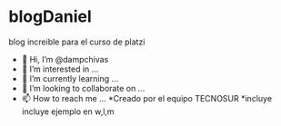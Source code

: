 # blogDaniel
blog increible para el curso de platzi
- 👋 Hi, I’m @dampchivas
- 👀 I’m interested in ...
- 🌱 I’m currently learning ...
- 💞️ I’m looking to collaborate on ...
- 📫 How to reach me ...
*Creado por el equipo TECNOSUR
*incluye incluye ejemplo en w,l,m
<!---
dampchivas/dampchivas is a ✨ special ✨ repository because its `README.md` (this file) appears on your GitHub profile.
You can click the Preview link to take a look at your changes.
--->
